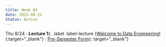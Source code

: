 ```yaml
---
title: Week 01
date: 2023-08-21
Status: Active
---
```


Thu 8/24
: **Lecture 1**{: .label .label-lecture }[Welcome to Data Engineering!](https://docs.google.com/presentation/d/1RO1gW7kTY1NQIFDKypnVSUOAfKkAHdxNa9vBm17QWsQ/edit?usp=sharing){:target="\_blank"}
  : [Pre-Semester Form](https://docs.google.com/forms/d/e/1FAIpQLSfxCLiImx1GXRkTvlmiCSK2hYMjjyxcyje1RyLU5PfKgDZ_JQ/viewform){: target="\_blank"}
